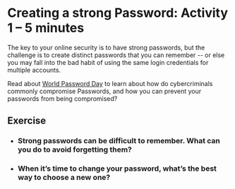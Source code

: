 # Creating a strong Password: Activity 1 – 5 minutes

The key to your online security is to have strong passwords, but the challenge is to create distinct passwords that you can remember -- or else you may fall into the bad habit of using the same login credentials for multiple accounts.

Read about [World Password Day](https://www.fortinet.com/blog/industry-trends/ensuring-strong-cyber-hygiene-on-world-password-day) to learn about how do cybercriminals commonly compromise Passwords, and how you can prevent your passwords from being compromised? 

## Exercise
* ### Strong passwords can be difficult to remember. What can you do to avoid forgetting them?
* ### When it’s time to change your password, what’s the best way to choose a new one?

